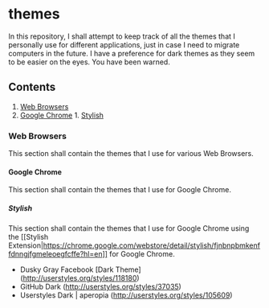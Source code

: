# themes
In this repository, I shall attempt to keep track of all the themes that I personally use for different applications, just in case I need to migrate computers in the future. I have a preference for dark themes as they seem to be easier on the eyes. You have been warned.

## Contents
1. [Web Browsers](#web-browsers)
  1. [Google Chrome](#google-chrome)
    1. [Stylish](#stylish)

### Web Browsers
This section shall contain the themes that I use for various Web Browsers.

#### Google Chrome
This section shall contain the themes that I use for Google Chrome.

##### Stylish
This section shall contain the themes that I use for Google Chrome using the [[Stylish Extension|https://chrome.google.com/webstore/detail/stylish/fjnbnpbmkenffdnngjfgmeleoegfcffe?hl=en]] for Google Chrome.

* Dusky Gray Facebook [Dark Theme] (http://userstyles.org/styles/118180)
* GitHub Dark (http://userstyles.org/styles/37035)
* Userstyles Dark | aperopia (http://userstyles.org/styles/105609)
